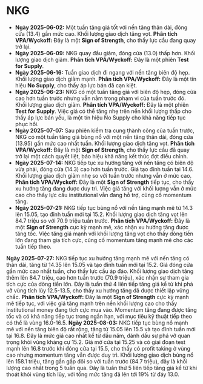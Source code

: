 # NKG

- **Ngày 2025-06-02:** Một tuần tăng giá tốt với nến tăng thân dài, đóng cửa (13.4) gần mức cao. Khối lượng giao dịch tăng vọt. **Phân tích VPA/Wyckoff:** Đây là một **Sign of Strength**, cho thấy lực cầu đang quay trở lại.
- **Ngày 2025-06-09:** NKG quay đầu giảm, đóng cửa (13.0) thấp hơn. Khối lượng giao dịch giảm. **Phân tích VPA/Wyckoff:** Đây là một phiên **Test for Supply**.
- **Ngày 2025-06-16:** Tuần giao dịch đi ngang với nến tăng biên độ hẹp. Khối lượng giao dịch giảm mạnh. **Phân tích VPA/Wyckoff:** Đây là một tín hiệu **No Supply**, cho thấy áp lực bán đã cạn kiệt.
- **Ngày 2025-06-23:** NKG có một tuần tăng giá với biên độ hẹp, đóng cửa cao hơn tuần trước nhưng vẫn nằm trong phạm vi của tuần trước đó. Khối lượng giao dịch giảm. **Phân tích VPA/Wyckoff:** Đây là một phiên **Test for Supply**. Việc giá có thể tăng nhẹ trên nền khối lượng thấp cho thấy áp lực bán yếu, là một tín hiệu No Supply cho khả năng tiếp tục phục hồi.
- **Ngày 2025-07-07:** Sau phiên kiểm tra cung thành công của tuần trước, NKG có một tuần tăng giá bùng nổ với một nến tăng thân dài, đóng cửa (13.95) gần mức cao nhất tuần. Khối lượng giao dịch tăng vọt. **Phân tích VPA/Wyckoff:** Đây là một **Sign of Strength**, cho thấy lực cầu đã quay trở lại một cách quyết liệt, báo hiệu khả năng kết thúc đợt điều chỉnh.
- **Ngày 2025-07-14:** NKG tiếp tục xu hướng tăng với nến tăng có biên độ vừa phải, đóng cửa (14.3) cao hơn tuần trước. Giá tạo đỉnh tuần tại 14.6. Khối lượng giao dịch giảm nhẹ so với tuần trước nhưng vẫn ở mức cao. **Phân tích VPA/Wyckoff:** Đây là một **Sign of Strength** tiếp tục, cho thấy xu hướng tăng đang được duy trì. Việc giá tăng với khối lượng vẫn ở mức cao cho thấy lực cầu institutional vẫn đang hỗ trợ, củng cố momentum tăng.
- **Ngày 2025-07-21:** NKG tiếp tục bùng nổ với nến tăng mạnh mẽ từ 14.3 lên 15.05, tạo đỉnh tuần mới tại 15.2. Khối lượng giao dịch tăng vọt lên 84.7 triệu so với 70.9 triệu tuần trước. **Phân tích VPA/Wyckoff:** Đây là một **Sign of Strength** cực kỳ mạnh mẽ, xác nhận xu hướng tăng được tăng tốc. Việc tăng giá mạnh với khối lượng tăng vọt cho thấy dòng tiền lớn đang tham gia tích cực, củng cố momentum tăng mạnh mẽ cho các tuần tiếp theo.


**Ngày 2025-07-27:** NKG tiếp tục xu hướng tăng mạnh mẽ với nến tăng có thân dài, tăng từ 14.35 lên 15.05 và tạo đỉnh tuần mới tại 15.2. Giá đóng cửa gần mức cao nhất tuần, cho thấy lực cầu áp đảo. Khối lượng giao dịch tăng thêm lên 84.7 triệu, cao hơn tuần trước (70.9 triệu), xác nhận sự tham gia tích cực của dòng tiền lớn. Đây là tuần thứ 4 liên tiếp tăng giá kể từ khi phá vỡ vùng tích lũy 12.5-13.5, cho thấy xu hướng tăng đã được thiết lập vững chắc. **Phân tích VPA/Wyckoff:** Đây là một **Sign of Strength** cực kỳ mạnh mẽ tiếp tục, với việc giá tăng mạnh trên nền khối lượng cao cho thấy institutional money đang tích cực mua vào. Momentum tăng đang được tăng tốc và có khả năng tiếp tục trong ngắn hạn, với mục tiêu kỹ thuật tiếp theo có thể là vùng 16.0-16.5.
**Ngày 2025-08-03:** NKG tiếp tục bùng nổ mạnh mẽ với nến tăng biên độ rất rộng, tăng từ 15.05 lên 15.5 và tạo đỉnh tuần mới tại 16.8. Đây là mức giá cao nhất kể từ đầu năm, đánh dấu sự phá vỡ quan trọng khỏi vùng kháng cự 15.2. Giá mở cửa tại 15.25 và có giai đoạn test mạnh lên 16.8 trước khi đóng cửa tại 15.5, cho thấy có profit taking ở vùng cao nhưng momentum tăng vẫn được duy trì. Khối lượng giao dịch bùng nổ lên 158.1 triệu, tăng gần gấp đôi so với tuần trước (84.7 triệu), đây là khối lượng cao nhất trong 5 tuần qua. Đây là tuần thứ 5 liên tiếp tăng giá kể từ khi thoát khỏi vùng tích lũy, với tổng mức tăng đã lên tới 19% từ đáy 13.0.
